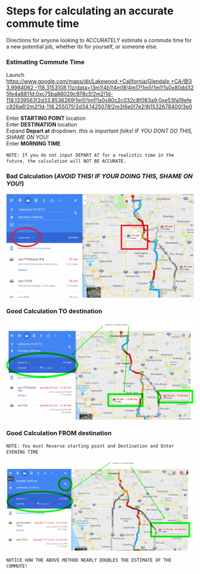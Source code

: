 # Steps for calculating an accurate commute time

Directions for anyone looking to ACCURATELY estimate a commute time for a new potential job, whether its for yourself, or someone else.

### Estimating Commute Time

Launch https://www.google.com/maps/dir/Lakewood,+California/Glendale,+CA/@33.9984062,-118.3153108,11z/data=!3m1!4b1!4m18!4m17!1m5!1m1!1s0x80dd325fe4a8811d:0xc75ba86029c978c5!2m2!1d-118.1339563!2d33.8536269!1m5!1m1!1s0x80c2c032c8f083a9:0xe53fa19efec926a6!2m2!1d-118.255075!2d34.1425078!2m3!6e0!7e2!8j1532678400!3e0


Enter **STARTING POINT** location  
Enter **DESTINATION** location  
Expand **Depart at** dropdown. *this is important folks! IF YOU DONT DO THIS, SHAME ON YOU!*  
Enter **MORNING TIME**  
```
NOTE: If you do not input DEPART AT for a realistic time in the future, the calculation will NOT BE ACCURATE. 
```

### Bad Calculation (*AVOID THIS! IF YOUR DOING THIS, SHAME ON YOU!*)
![wizard](img/ShortcutMethodBAD.png)


### Good Calculation TO destination

![wizard](img/DirectionswithTimeTO.png)

### Good Calculation FROM destination

```
NOTE: You must Reverse starting point and Destination and Enter EVENING TIME
```

![wizard](img/DirectionsWithTimeFROM.png)


```
NOTICE HOW THE ABOVE METHOD NEARLY DOUBLES THE ESTIMATE OF THE COMMUTE! 
```








